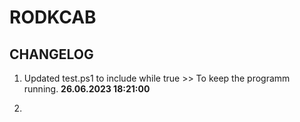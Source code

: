 # RODKCAB

## CHANGELOG

1. Updated test.ps1 to include while true >> To keep the programm running. **26.06.2023 18:21:00**

2. 

